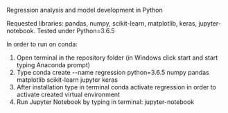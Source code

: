 Regression analysis and model development in Python

Requested libraries: pandas, numpy, scikit-learn, matplotlib, keras, jupyter-notebook. Tested under Python=3.6.5

In order to run on conda:
1. Open terminal in the repository folder (in Windows click start and start typing Anaconda prompt)
2. Type conda create --name regression python=3.6.5 numpy pandas matplotlib scikit-learn  jupyter keras
3. After installation type in terminal conda activate regression in order to activate created virtual environment
4. Run Jupyter Notebook by typing in terminal: jupyter-notebook

